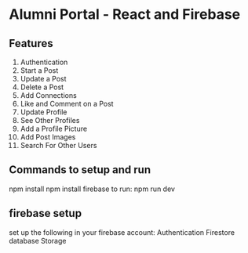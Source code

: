 # Alumni Portal - React and Firebase

## Features
1. Authentication
2. Start a Post
3. Update a Post
4. Delete a Post
5. Add Connections
6. Like and Comment on a Post
7. Update Profile
8. See Other Profiles
9. Add a Profile Picture
10. Add Post Images
11. Search For Other Users


## Commands to setup and run
npm install
npm install firebase
to run: npm run dev

## firebase setup
set up the following in your firebase account:
Authentication
Firestore database
Storage
